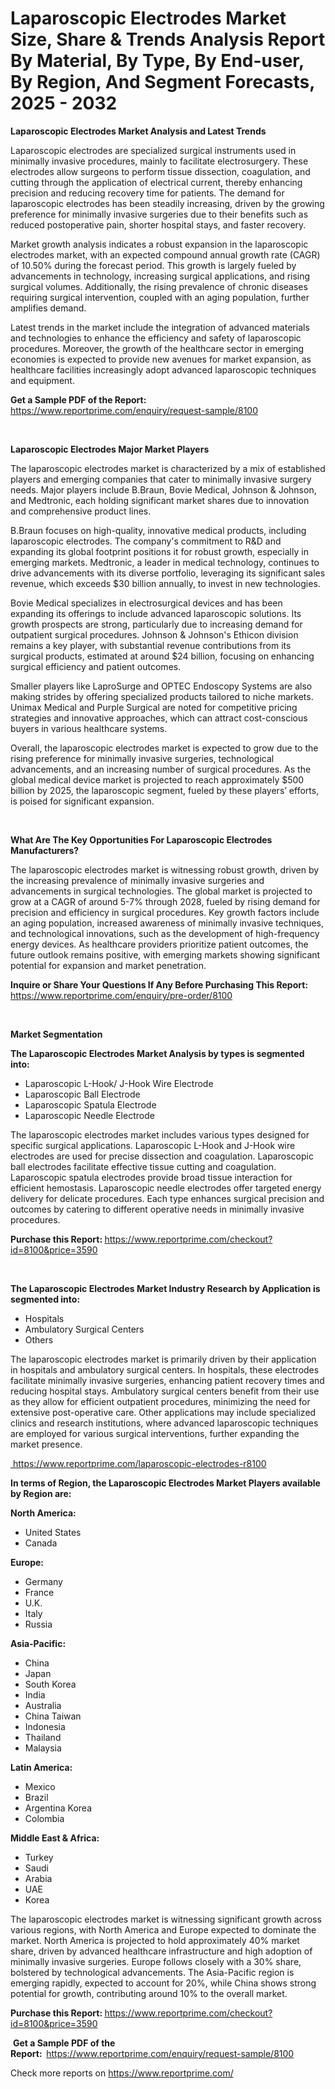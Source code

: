 <p><h1>Laparoscopic Electrodes Market Size, Share & Trends Analysis Report By Material, By Type, By End-user, By Region, And Segment Forecasts, 2025 - 2032</h1></p><p><strong>Laparoscopic Electrodes Market Analysis and Latest Trends</strong></p>
<p><p>Laparoscopic electrodes are specialized surgical instruments used in minimally invasive procedures, mainly to facilitate electrosurgery. These electrodes allow surgeons to perform tissue dissection, coagulation, and cutting through the application of electrical current, thereby enhancing precision and reducing recovery time for patients. The demand for laparoscopic electrodes has been steadily increasing, driven by the growing preference for minimally invasive surgeries due to their benefits such as reduced postoperative pain, shorter hospital stays, and faster recovery.</p><p>Market growth analysis indicates a robust expansion in the laparoscopic electrodes market, with an expected compound annual growth rate (CAGR) of 10.50% during the forecast period. This growth is largely fueled by advancements in technology, increasing surgical applications, and rising surgical volumes. Additionally, the rising prevalence of chronic diseases requiring surgical intervention, coupled with an aging population, further amplifies demand.</p><p>Latest trends in the market include the integration of advanced materials and technologies to enhance the efficiency and safety of laparoscopic procedures. Moreover, the growth of the healthcare sector in emerging economies is expected to provide new avenues for market expansion, as healthcare facilities increasingly adopt advanced laparoscopic techniques and equipment.</p></p>
<p><strong>Get a Sample PDF of the Report:&nbsp;</strong> <a href="https://www.reportprime.com/enquiry/request-sample/8100?utm_campaign=2320&utm_medium=2&utm_source=Github&utm_content=ia&utm_term=19032025&utm_id=laparoscopic-electrodes">https://www.reportprime.com/enquiry/request-sample/8100</a></p>
<p>&nbsp;</p>
<p><strong>Laparoscopic Electrodes Major Market Players</strong></p>
<p><p>The laparoscopic electrodes market is characterized by a mix of established players and emerging companies that cater to minimally invasive surgery needs. Major players include B.Braun, Bovie Medical, Johnson & Johnson, and Medtronic, each holding significant market shares due to innovation and comprehensive product lines.</p><p>B.Braun focuses on high-quality, innovative medical products, including laparoscopic electrodes. The company's commitment to R&D and expanding its global footprint positions it for robust growth, especially in emerging markets. Medtronic, a leader in medical technology, continues to drive advancements with its diverse portfolio, leveraging its significant sales revenue, which exceeds $30 billion annually, to invest in new technologies.</p><p>Bovie Medical specializes in electrosurgical devices and has been expanding its offerings to include advanced laparoscopic solutions. Its growth prospects are strong, particularly due to increasing demand for outpatient surgical procedures. Johnson & Johnson's Ethicon division remains a key player, with substantial revenue contributions from its surgical products, estimated at around $24 billion, focusing on enhancing surgical efficiency and patient outcomes.</p><p>Smaller players like LaproSurge and OPTEC Endoscopy Systems are also making strides by offering specialized products tailored to niche markets. Unimax Medical and Purple Surgical are noted for competitive pricing strategies and innovative approaches, which can attract cost-conscious buyers in various healthcare systems.</p><p>Overall, the laparoscopic electrodes market is expected to grow due to the rising preference for minimally invasive surgeries, technological advancements, and an increasing number of surgical procedures. As the global medical device market is projected to reach approximately $500 billion by 2025, the laparoscopic segment, fueled by these players’ efforts, is poised for significant expansion.</p></p>
<p>&nbsp;</p>
<p><strong>What Are The Key Opportunities For Laparoscopic Electrodes Manufacturers?</strong></p>
<p><p>The laparoscopic electrodes market is witnessing robust growth, driven by the increasing prevalence of minimally invasive surgeries and advancements in surgical technologies. The global market is projected to grow at a CAGR of around 5-7% through 2028, fueled by rising demand for precision and efficiency in surgical procedures. Key growth factors include an aging population, increased awareness of minimally invasive techniques, and technological innovations, such as the development of high-frequency energy devices. As healthcare providers prioritize patient outcomes, the future outlook remains positive, with emerging markets showing significant potential for expansion and market penetration.</p></p>
<p><strong>Inquire or Share Your Questions If Any Before Purchasing This Report:</strong> <a href="https://www.reportprime.com/enquiry/pre-order/8100?utm_campaign=2320&utm_medium=2&utm_source=Github&utm_content=ia&utm_term=19032025&utm_id=laparoscopic-electrodes">https://www.reportprime.com/enquiry/pre-order/8100</a></p>
<p>&nbsp;</p>
<p><strong>Market Segmentation</strong></p>
<p><strong>The Laparoscopic Electrodes Market Analysis by types is segmented into:</strong></p>
<p><ul><li>Laparoscopic L-Hook/ J-Hook Wire Electrode</li><li>Laparoscopic Ball Electrode</li><li>Laparoscopic Spatula Electrode</li><li>Laparoscopic Needle Electrode</li></ul></p>
<p><p>The laparoscopic electrodes market includes various types designed for specific surgical applications. Laparoscopic L-Hook and J-Hook wire electrodes are used for precise dissection and coagulation. Laparoscopic ball electrodes facilitate effective tissue cutting and coagulation. Laparoscopic spatula electrodes provide broad tissue interaction for efficient hemostasis. Laparoscopic needle electrodes offer targeted energy delivery for delicate procedures. Each type enhances surgical precision and outcomes by catering to different operative needs in minimally invasive procedures.</p></p>
<p><strong>Purchase this Report:&nbsp;</strong><a href="https://www.reportprime.com/checkout?id=8100&price=3590&utm_campaign=2320&utm_medium=2&utm_source=Github&utm_content=ia&utm_term=19032025&utm_id=laparoscopic-electrodes">https://www.reportprime.com/checkout?id=8100&price=3590</a></p>
<p>&nbsp;</p>
<p><strong>The Laparoscopic Electrodes Market Industry Research by Application is segmented into:</strong></p>
<p><ul><li>Hospitals</li><li>Ambulatory Surgical Centers</li><li>Others</li></ul></p>
<p><p>The laparoscopic electrodes market is primarily driven by their application in hospitals and ambulatory surgical centers. In hospitals, these electrodes facilitate minimally invasive surgeries, enhancing patient recovery times and reducing hospital stays. Ambulatory surgical centers benefit from their use as they allow for efficient outpatient procedures, minimizing the need for extensive post-operative care. Other applications may include specialized clinics and research institutions, where advanced laparoscopic techniques are employed for various surgical interventions, further expanding the market presence.</p></p>
<p><a href="https://www.reportprime.com/laparoscopic-electrodes-r8100?utm_campaign=2320&utm_medium=2&utm_source=Github&utm_content=ia&utm_term=19032025&utm_id=laparoscopic-electrodes">&nbsp;https://www.reportprime.com/laparoscopic-electrodes-r8100</a></p>
<p><strong>In terms of Region, the Laparoscopic Electrodes Market Players available by Region are:</strong></p>
<p>
    <p> <strong> North America: </strong>
        <ul>
            <li>United States</li>
            <li>Canada</li>
        </ul>
        </p> 
    <p> <strong> Europe: </strong>
        <ul>
            <li>Germany</li>
            <li>France</li>
            <li>U.K.</li>
            <li>Italy</li>
            <li>Russia</li>
        </ul>
        </p> 
    <p> <strong> Asia-Pacific: </strong>
        <ul>
            <li>China</li>
            <li>Japan</li>
            <li>South Korea</li>
            <li>India</li>
            <li>Australia</li>
            <li>China Taiwan</li>
            <li>Indonesia</li>
            <li>Thailand</li>
            <li>Malaysia</li>
        </ul>
        </p> 
    <p> <strong> Latin America: </strong>
        <ul>
            <li>Mexico</li>
            <li>Brazil</li>
            <li>Argentina Korea</li>
            <li>Colombia</li>
        </ul>
        </p> 
    <p> <strong> Middle East & Africa: </strong>
        <ul>
            <li>Turkey</li>
            <li>Saudi</li>
            <li>Arabia</li>
            <li>UAE</li>
            <li>Korea</li>
        </ul>
    </p>
    </p>
<p><p>The laparoscopic electrodes market is witnessing significant growth across various regions, with North America and Europe expected to dominate the market. North America is projected to hold approximately 40% market share, driven by advanced healthcare infrastructure and high adoption of minimally invasive surgeries. Europe follows closely with a 30% share, bolstered by technological advancements. The Asia-Pacific region is emerging rapidly, expected to account for 20%, while China shows strong potential for growth, contributing around 10% to the overall market.</p></p>
<p><strong>Purchase this Report: </strong><a href="https://www.reportprime.com/checkout?id=8100&price=3590&utm_campaign=2320&utm_medium=2&utm_source=Github&utm_content=ia&utm_term=19032025&utm_id=laparoscopic-electrodes">https://www.reportprime.com/checkout?id=8100&price=3590</a></p>
<p>&nbsp;<strong>Get a Sample PDF of the Report:&nbsp;&nbsp;</strong><a href="https://www.reportprime.com/enquiry/request-sample/8100?utm_campaign=2320&utm_medium=2&utm_source=Github&utm_content=ia&utm_term=19032025&utm_id=laparoscopic-electrodes">https://www.reportprime.com/enquiry/request-sample/8100</a></p>
<p><strong></strong></p>
<p>Check more reports on <a href="https://www.reportprime.com/?utm_campaign=2320&utm_medium=2&utm_source=Github&utm_content=ia&utm_term=19032025&utm_id=laparoscopic-electrodes">https://www.reportprime.com/</a></p>